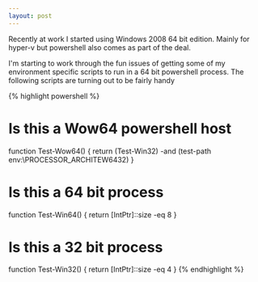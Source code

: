 ```yaml
---
layout: post
---
```

Recently at work I started using Windows 2008 64 bit edition. Mainly for hyper-v but powershell also comes as part of the deal.

I'm starting to work through the fun issues of getting some of my environment specific scripts to run in a 64 bit powershell process. The following scripts are turning out to be fairly handy

{% highlight powershell %}
# Is this a Wow64 powershell host
function Test-Wow64() {
    return (Test-Win32) -and (test-path env:\PROCESSOR_ARCHITEW6432)
}

# Is this a 64 bit process
function Test-Win64() {
    return [IntPtr]::size -eq 8
}

# Is this a 32 bit process
function Test-Win32() {
    return [IntPtr]::size -eq 4
}
{% endhighlight %}
